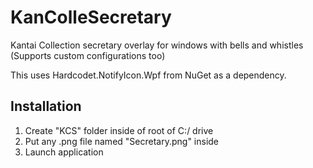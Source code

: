 # KanColleSecretary
Kantai Collection secretary overlay for windows with bells and whistles (Supports custom configurations too)

This uses Hardcodet.NotifyIcon.Wpf from NuGet as a dependency.

## Installation
1. Create "KCS" folder inside of root of C:/ drive
2. Put any .png file named "Secretary.png" inside
3. Launch application